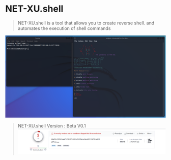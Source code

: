 # NET-XU.shell
> NET-XU.shell is a tool that allows you to create reverse shell. and automates the execution of shell commands
 
![Cpntrol Panel](imgs/banners.png)
> NET-XU.shell Version : Beta V0.1
![Virus total](imgs/Detect.PNG)

